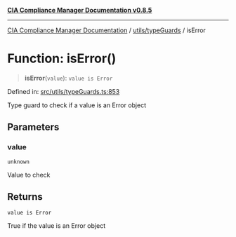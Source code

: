[**CIA Compliance Manager Documentation v0.8.5**](../../../README.md)

***

[CIA Compliance Manager Documentation](../../../modules.md) / [utils/typeGuards](../README.md) / isError

# Function: isError()

> **isError**(`value`): `value is Error`

Defined in: [src/utils/typeGuards.ts:853](https://github.com/Hack23/cia-compliance-manager/blob/3ae0301247f765ba03c8c0fe645db4718bb8af76/src/utils/typeGuards.ts#L853)

Type guard to check if a value is an Error object

## Parameters

### value

`unknown`

Value to check

## Returns

`value is Error`

True if the value is an Error object
